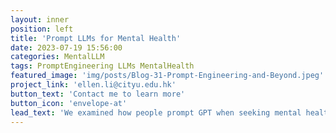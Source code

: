 ```yaml
---
layout: inner
position: left
title: 'Prompt LLMs for Mental Health'
date: 2023-07-19 15:56:00
categories: MentalLLM
tags: PromptEngineering LLMs MentalHealth
featured_image: 'img/posts/Blog-31-Prompt-Engineering-and-Beyond.jpeg'
project_link: 'ellen.li@cityu.edu.hk'
button_text: 'Contact me to learn more'
button_icon: 'envelope-at'
lead_text: 'We examined how people prompt GPT when seeking mental health support. [|Image source|](https://www.medtextpert.com/prompt-engineering-and-beyond/)'
---
```

